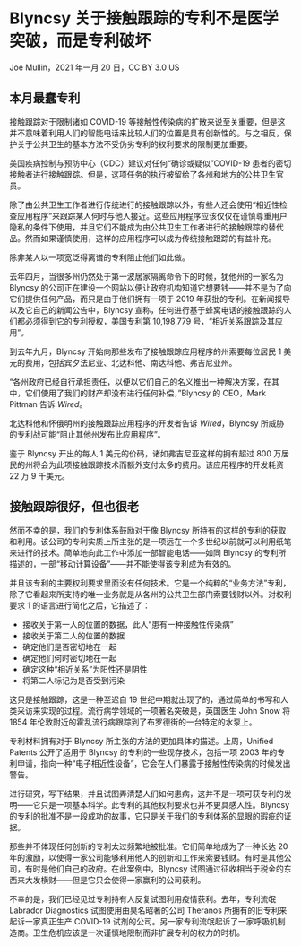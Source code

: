 # Blyncsy 关于接触跟踪的专利不是医学突破，而是专利破坏

Joe Mullin，2021 年一月 20 日，CC BY 3.0 US

## 本月最蠢专利

接触跟踪对于限制诸如 COVID-19 等接触性传染病的扩散来说至关重要，但是这并不意味着利用人们的智能电话来比较人们的位置是具有创新性的。与之相反，保护关于公共卫生的基本方法不受伪劣专利的权利要求的限制更加重要。

美国疾病控制与预防中心（CDC）建议对任何“确诊或疑似”COVID-19 患者的密切接触者进行接触跟踪。但是，这项任务的执行被留给了各州和地方的公共卫生官员。

除了由公共卫生工作者进行传统进行的接触跟踪以外，有些人还会使用“相近性检查应用程序”来跟踪某人何时与他人接近。这些应用程序应该仅仅在谨慎尊重用户隐私的条件下使用，并且它们不能成为由公共卫生工作者进行的接触跟踪的替代品。然而如果谨慎使用，这样的应用程序可以成为传统接触跟踪的有益补充。

除非某人以一项宽泛得离谱的专利阻止他们如此做。

去年四月，当很多州仍然处于第一波居家隔离命令下的时候，犹他州的一家名为 Blyncsy 的公司正在建设一个网站以便让政府机构知道它想要钱——并不是为了向它们提供任何产品，而只是由于他们拥有一项于 2019 年获批的专利。在新闻报导以及它自己的新闻公告中，Blyncsy 宣称，任何进行基于蜂窝电话的接触跟踪的人们都必须得到它的专利授权，美国专利第 10,198,779 号，“相近关系跟踪及其应用”。

到去年九月，Blyncsy 开始向那些发布了接触跟踪应用程序的州索要每位居民 1 美元的费用，包括宾夕法尼亚、北达科他、南达科他、弗吉尼亚州。

“各州政府已经自行承担责任，以便以它们自己的名义推出一种解决方案，在其中，它们使用了我们的财产却没有进行任何补偿，”Blyncsy 的 CEO，Mark Pittman 告诉 _Wired_。

北达科他和怀俄明州的接触跟踪应用程序的开发者告诉 _Wired_，Blyncsy 所威胁的专利战可能“阻止其他州发布此应用程序”。

鉴于 Blyncsy 开出的每人 1 美元的价码，诸如弗吉尼亚这样的拥有超过 800 万居民的州将会为此项接触跟踪技术而额外支付太多的费用。该应用程序的开发耗资 22 万 9 千美元。

## 接触跟踪很好，但也很老

然而不幸的是，我们的专利体系鼓励对于像 Blyncsy 所持有的这样的专利的获取和利用。该公司的专利实质上所主张的是一项远在一个多世纪以前就可以利用纸笔来进行的技术。简单地向此工作中添加一部智能电话——如同 Blyncsy 的专利所描述的，一部“移动计算设备”——并不能使得该专利成为有效的。

并且该专利的主要权利要求里面没有任何技术。它是一个纯粹的“业务方法”专利，除了它看起来所支持的唯一业务就是从各州的公共卫生部门索要钱财以外。对权利要求 1 的语言进行简化之后，它描述了：

* 接收关于第一人的位置的数据，此人“患有一种接触性传染病”
* 接收关于第二人的位置的数据
* 确定他们是否密切地在一起
* 确定他们何时密切地在一起
* 确定这种“相近关系”为阳性还是阴性
* 将第二人标记为是否受到污染

这只是接触跟踪，这是一种至迟自 19 世纪中期就出现了的，通过简单的书写和人类采访来实现的过程。流行病学领域的一项著名突破是，英国医生 John Snow 将 1854 年伦敦附近的霍乱流行病跟踪到了布罗德街的一台特定的水泵上。

专利材料拥有对于 Blyncsy 所主张的方法的更加具体的描述。上周，Unified Patents 公开了适用于 Blyncsy 的专利的一些现存技术，包括一项 2003 年的专利申请，指向一种“电子相近性设备”，它会在人们暴露于接触性传染病的时候发出警告。

进行研究，写下结果，并且试图弄清楚人们如何患病，这并不是一项可获专利的发明——它只是一项基本科学。此专利的其他权利要求也并不更具感人性。Blyncsy 的专利的批准不是一段成功的故事，它只是关于我们的专利体系的显眼的瑕疵的证据。

那些并不体现任何创新的专利太过频繁地被批准。它们简单地成为了一种长达 20 年的激励，以使得一家公司能够利用他人的创新和工作来索要钱财。有时是其他公司，有时是他们自己的政府。在此案例中，Blyncsy 试图通过征收相当于税金的东西来大发横财——但是它只会使得一家赢利的公司获利。

不幸的是，我们已经见过专利持有人反复试图利用疫情获利。去年，专利流氓 Labrador Diagnostics 试图使用由臭名昭著的公司 Theranos 所拥有的旧专利来起诉一家真正生产 COVID-19 试剂的公司。另一家专利流氓起诉了一家呼吸机制造商。卫生危机应该是一次谨慎地限制而非扩展专利的权力的时机。

